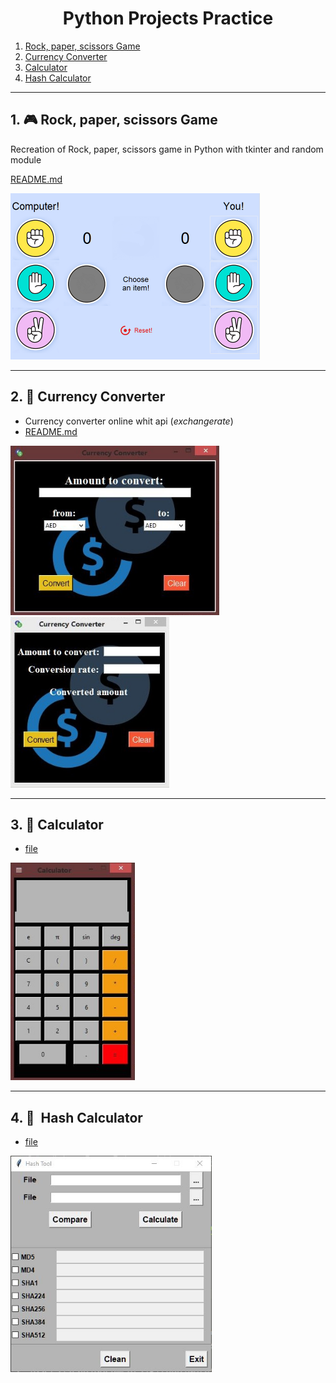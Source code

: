 

<h1 align="center">Python Projects Practice</h1>

1. [Rock, paper, scissors Game](#rpsg)
2. [Currency Converter](#cconverter)
3. [Calculator](#calculator)
4. [Hash Calculator](#hashCalculator)


------

## 1. :video_game: <a id="rpsg"/>Rock, paper, scissors Game



Recreation of Rock, paper, scissors game in Python with tkinter and random module

 [README.md](./Rock-paper-scissors-Tkinter-Practice) 

<img src="./img/art-screenshot.png" alt="screenshot" style="zoom:50%;" />

------

## 2. :currency_exchange: <a id="cconverter"/>​Currency Converter



- Currency converter online whit api (*exchangerate*) 
- [README.md](./currency-converter) 

<img src="./img/currencyConverter.JPG" style="zoom: 80%;" /> <img src="./img/converter.JPG" style="zoom: 80%;" />



------
## 3. :pencil: <a id="calculator"/>​Calculator
- [file](./calculator) 

<img src="./img/calculator.JPG" style="zoom: 80%;" />


------
## 4. :file_folder: <a id="hashCalculator"/>​ Hash Calculator
- [file](./HashCalculator) 

<img src="./img/hashtool.JPG" style="zoom: 80%;" />

